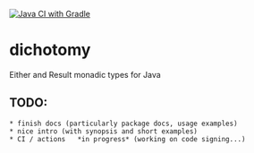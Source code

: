 [![Java CI with Gradle](https://github.com/xyzsd/dichotomy/actions/workflows/gradle.yml/badge.svg)](https://github.com/xyzsd/dichotomy/actions/workflows/gradle.yml)

# dichotomy
Either and Result monadic types for Java

## TODO: 
    * finish docs (particularly package docs, usage examples)
    * nice intro (with synopsis and short examples)
    * CI / actions   *in progress* (working on code signing...)
    

